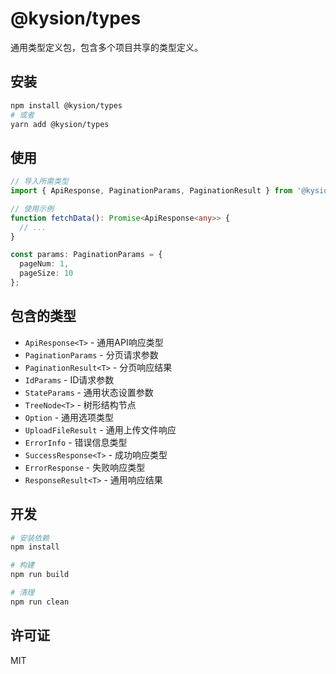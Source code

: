 # @kysion/types

通用类型定义包，包含多个项目共享的类型定义。

## 安装

```bash
npm install @kysion/types
# 或者
yarn add @kysion/types
```

## 使用

```typescript
// 导入所需类型
import { ApiResponse, PaginationParams, PaginationResult } from '@kysion/types';

// 使用示例
function fetchData(): Promise<ApiResponse<any>> {
  // ...
}

const params: PaginationParams = {
  pageNum: 1,
  pageSize: 10
};
```

## 包含的类型

- `ApiResponse<T>` - 通用API响应类型
- `PaginationParams` - 分页请求参数
- `PaginationResult<T>` - 分页响应结果
- `IdParams` - ID请求参数
- `StateParams` - 通用状态设置参数
- `TreeNode<T>` - 树形结构节点
- `Option` - 通用选项类型
- `UploadFileResult` - 通用上传文件响应
- `ErrorInfo` - 错误信息类型
- `SuccessResponse<T>` - 成功响应类型
- `ErrorResponse` - 失败响应类型
- `ResponseResult<T>` - 通用响应结果

## 开发

```bash
# 安装依赖
npm install

# 构建
npm run build

# 清理
npm run clean
```

## 许可证

MIT 